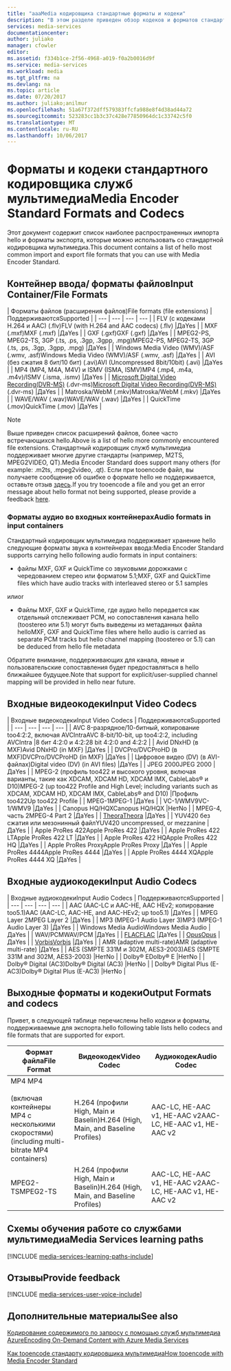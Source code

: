 ```yaml
---
title: "aaaMedia кодировщика стандартные форматы и кодеки"
description: "В этом разделе приведен обзор кодеков и форматов стандартного кодировщика мультимедиа."
services: media-services
documentationcenter: 
author: juliako
manager: cfowler
editor: 
ms.assetid: f334b1ce-2f56-4968-a019-f0a2b0016d9f
ms.service: media-services
ms.workload: media
ms.tgt_pltfrm: na
ms.devlang: na
ms.topic: article
ms.date: 07/20/2017
ms.author: juliako;anilmur
ms.openlocfilehash: 51a67f372dff579383ffcfa988e8f4d38ad44a72
ms.sourcegitcommit: 523283cc1b3c37c428e77850964dc1c33742c5f0
ms.translationtype: MT
ms.contentlocale: ru-RU
ms.lasthandoff: 10/06/2017
---
```

# <a name="media-encoder-standard-formats-and-codecs"></a><span data-ttu-id="74d17-103">Форматы и кодеки стандартного кодировщика служб мультимедиа</span><span class="sxs-lookup"><span data-stu-id="74d17-103">Media Encoder Standard Formats and Codecs</span></span>
<span data-ttu-id="74d17-104">Этот документ содержит список наиболее распространенных импорта hello и форматы экспорта, которые можно использовать со стандартной кодировщика мультимедиа.</span><span class="sxs-lookup"><span data-stu-id="74d17-104">This document contains a list of hello most common import and export file formats that you can use with Media Encoder Standard.</span></span>

## <a name="input-containerfile-formats"></a><span data-ttu-id="74d17-105">Контейнер ввода/ форматы файлов</span><span class="sxs-lookup"><span data-stu-id="74d17-105">Input Container/File Formats</span></span>
| <span data-ttu-id="74d17-106">Форматы файлов (расширения файлов)</span><span class="sxs-lookup"><span data-stu-id="74d17-106">File formats (file extensions)</span></span> | <span data-ttu-id="74d17-107">Поддерживаются</span><span class="sxs-lookup"><span data-stu-id="74d17-107">Supported</span></span> |
| --- | --- | --- | --- |
| <span data-ttu-id="74d17-108">FLV (с кодеками H.264 и AAC) (.flv)</span><span class="sxs-lookup"><span data-stu-id="74d17-108">FLV (with H.264 and AAC codecs) (.flv)</span></span> |<span data-ttu-id="74d17-109">Да</span><span class="sxs-lookup"><span data-stu-id="74d17-109">Yes</span></span> |
| <span data-ttu-id="74d17-110">MXF (.mxf)</span><span class="sxs-lookup"><span data-stu-id="74d17-110">MXF    (.mxf)</span></span> |<span data-ttu-id="74d17-111">Да</span><span class="sxs-lookup"><span data-stu-id="74d17-111">Yes</span></span> |
| <span data-ttu-id="74d17-112">GXF (.gxf)</span><span class="sxs-lookup"><span data-stu-id="74d17-112">GXF    (.gxf)</span></span> |<span data-ttu-id="74d17-113">Да</span><span class="sxs-lookup"><span data-stu-id="74d17-113">Yes</span></span> |
| <span data-ttu-id="74d17-114">MPEG2-PS, MPEG2-TS, 3GP (.ts, .ps, .3gp, .3gpp, .mpg)</span><span class="sxs-lookup"><span data-stu-id="74d17-114">MPEG2-PS, MPEG2-TS, 3GP (.ts, .ps, .3gp, .3gpp, .mpg)</span></span> |<span data-ttu-id="74d17-115">Да</span><span class="sxs-lookup"><span data-stu-id="74d17-115">Yes</span></span> |
| <span data-ttu-id="74d17-116">Windows Media Video (WMV)/ASF (.wmv, .asf)</span><span class="sxs-lookup"><span data-stu-id="74d17-116">Windows Media Video (WMV)/ASF (.wmv, .asf)</span></span> |<span data-ttu-id="74d17-117">Да</span><span class="sxs-lookup"><span data-stu-id="74d17-117">Yes</span></span> |
| <span data-ttu-id="74d17-118">AVI (без сжатия 8 бит/10 бит) (.avi)</span><span class="sxs-lookup"><span data-stu-id="74d17-118">AVI (Uncompressed 8bit/10bit) (.avi)</span></span> |<span data-ttu-id="74d17-119">Да</span><span class="sxs-lookup"><span data-stu-id="74d17-119">Yes</span></span> |
| <span data-ttu-id="74d17-120">MP4 (MP4, M4A, M4V) и ISMV (ISMA, ISMV)</span><span class="sxs-lookup"><span data-stu-id="74d17-120">MP4 (.mp4, .m4a, .m4v)/ISMV (.isma, .ismv)</span></span> |<span data-ttu-id="74d17-121">Да</span><span class="sxs-lookup"><span data-stu-id="74d17-121">Yes</span></span> |
| <span data-ttu-id="74d17-122">[Microsoft Digital Video Recording(DVR-MS)](https://msdn.microsoft.com/library/windows/desktop/dd692984) (.dvr-ms)</span><span class="sxs-lookup"><span data-stu-id="74d17-122">[Microsoft Digital Video Recording(DVR-MS)](https://msdn.microsoft.com/library/windows/desktop/dd692984) (.dvr-ms)</span></span> |<span data-ttu-id="74d17-123">Да</span><span class="sxs-lookup"><span data-stu-id="74d17-123">Yes</span></span> |
| <span data-ttu-id="74d17-124">Matroska/WebM (.mkv)</span><span class="sxs-lookup"><span data-stu-id="74d17-124">Matroska/WebM (.mkv)</span></span> |<span data-ttu-id="74d17-125">Да</span><span class="sxs-lookup"><span data-stu-id="74d17-125">Yes</span></span> |
| <span data-ttu-id="74d17-126">WAVE/WAV (.wav)</span><span class="sxs-lookup"><span data-stu-id="74d17-126">WAVE/WAV (.wav)</span></span> |<span data-ttu-id="74d17-127">Да</span><span class="sxs-lookup"><span data-stu-id="74d17-127">Yes</span></span> |
| <span data-ttu-id="74d17-128">QuickTime (.mov)</span><span class="sxs-lookup"><span data-stu-id="74d17-128">QuickTime (.mov)</span></span> |<span data-ttu-id="74d17-129">Да</span><span class="sxs-lookup"><span data-stu-id="74d17-129">Yes</span></span> |

> [!NOTE]
> <span data-ttu-id="74d17-130">Выше приведен список расширений файлов, более часто встречающихся hello.</span><span class="sxs-lookup"><span data-stu-id="74d17-130">Above is a list of hello more commonly encountered file extensions.</span></span> <span data-ttu-id="74d17-131">Стандартный кодировщик служб мультимедиа поддерживает многие другие стандарты (например, M2TS, MPEG2VIDEO, QT).</span><span class="sxs-lookup"><span data-stu-id="74d17-131">Media Encoder Standard does support many others (for example: .m2ts, .mpeg2video, .qt).</span></span> <span data-ttu-id="74d17-132">Если при tooencode файл, вы получаете сообщение об ошибке о формате hello не поддерживается, оставьте отзыв [здесь](https://feedback.azure.com/forums/169396-media-services/category/144411-encoding-and-processing/).</span><span class="sxs-lookup"><span data-stu-id="74d17-132">If you try tooencode a file and you get an error message about hello format not being supported, please provide a feedback [here](https://feedback.azure.com/forums/169396-media-services/category/144411-encoding-and-processing/).</span></span>
> 
> 

### <a name="audio-formats-in-input-containers"></a><span data-ttu-id="74d17-133">Форматы аудио во входных контейнерах</span><span class="sxs-lookup"><span data-stu-id="74d17-133">Audio formats in input containers</span></span>
<span data-ttu-id="74d17-134">Стандартный кодировщик мультимедиа поддерживает хранение hello следующие форматы звука в контейнерах ввода:</span><span class="sxs-lookup"><span data-stu-id="74d17-134">Media Encoder Standard supports carrying hello following audio formats in input containers:</span></span>

* <span data-ttu-id="74d17-135">файлы MXF, GXF и QuickTime со звуковыми дорожками с чередованием стерео или форматом 5.1;</span><span class="sxs-lookup"><span data-stu-id="74d17-135">MXF, GXF and QuickTime files which have audio tracks with interleaved stereo or 5.1 samples</span></span>

<span data-ttu-id="74d17-136">или</span><span class="sxs-lookup"><span data-stu-id="74d17-136">or</span></span>

* <span data-ttu-id="74d17-137">Файлы MXF, GXF и QuickTime, где аудио hello передается как отдельный отслеживает PCM, но сопоставления канала hello (toostereo или 5.1) могут быть выведены из метаданных файла hello</span><span class="sxs-lookup"><span data-stu-id="74d17-137">MXF, GXF and QuickTime files where hello audio is carried as separate PCM tracks but hello channel mapping (toostereo or 5.1) can be deduced from hello file metadata</span></span>

<span data-ttu-id="74d17-138">Обратите внимание, поддерживающих для канала, явные и пользовательские сопоставления будет предоставляться в hello ближайшее будущее.</span><span class="sxs-lookup"><span data-stu-id="74d17-138">Note that support for explicit/user-supplied channel mapping will be provided in hello near future.</span></span>

## <a name="input-video-codecs"></a><span data-ttu-id="74d17-139">Входные видеокодеки</span><span class="sxs-lookup"><span data-stu-id="74d17-139">Input Video Codecs</span></span>
| <span data-ttu-id="74d17-140">Входные видеокодеки</span><span class="sxs-lookup"><span data-stu-id="74d17-140">Input Video Codecs</span></span> | <span data-ttu-id="74d17-141">Поддерживаются</span><span class="sxs-lookup"><span data-stu-id="74d17-141">Supported</span></span> |
| --- | --- | --- | --- |
| <span data-ttu-id="74d17-142">AVC 8-разрядное/10-битный, копирование too4:2:2, включая AVCIntra</span><span class="sxs-lookup"><span data-stu-id="74d17-142">AVC 8-bit/10-bit, up too4:2:2, including AVCIntra</span></span> |<span data-ttu-id="74d17-143">8 бит 4:2:0 и 4:2:2</span><span class="sxs-lookup"><span data-stu-id="74d17-143">8 bit 4:2:0 and 4:2:2</span></span> |
| <span data-ttu-id="74d17-144">Avid DNxHD (в MXF)</span><span class="sxs-lookup"><span data-stu-id="74d17-144">Avid DNxHD (in MXF)</span></span> |<span data-ttu-id="74d17-145">Да</span><span class="sxs-lookup"><span data-stu-id="74d17-145">Yes</span></span> |
| <span data-ttu-id="74d17-146">DVCPro/DVCProHD (в MXF)</span><span class="sxs-lookup"><span data-stu-id="74d17-146">DVCPro/DVCProHD (in MXF)</span></span> |<span data-ttu-id="74d17-147">Да</span><span class="sxs-lookup"><span data-stu-id="74d17-147">Yes</span></span> |
| <span data-ttu-id="74d17-148">Цифровое видео (DV) (в AVI-файлах)</span><span class="sxs-lookup"><span data-stu-id="74d17-148">Digital video (DV) (in AVI files)</span></span> |<span data-ttu-id="74d17-149">Да</span><span class="sxs-lookup"><span data-stu-id="74d17-149">Yes</span></span> |
| <span data-ttu-id="74d17-150">JPEG 2000</span><span class="sxs-lookup"><span data-stu-id="74d17-150">JPEG 2000</span></span> |<span data-ttu-id="74d17-151">Да</span><span class="sxs-lookup"><span data-stu-id="74d17-151">Yes</span></span> |
| <span data-ttu-id="74d17-152">MPEG-2 (профиль too422 и высокого уровня, включая варианты, такие как XDCAM, XDCAM HD, XDCAM IMX, CableLabs® и D10)</span><span class="sxs-lookup"><span data-stu-id="74d17-152">MPEG-2 (up too422 Profile and High Level; including variants such as XDCAM, XDCAM HD, XDCAM IMX, CableLabs® and D10)</span></span> |<span data-ttu-id="74d17-153">Профиль too422</span><span class="sxs-lookup"><span data-stu-id="74d17-153">Up too422 Profile</span></span> |
| <span data-ttu-id="74d17-154">MPEG-1</span><span class="sxs-lookup"><span data-stu-id="74d17-154">MPEG-1</span></span> |<span data-ttu-id="74d17-155">Да</span><span class="sxs-lookup"><span data-stu-id="74d17-155">Yes</span></span> |
| <span data-ttu-id="74d17-156">VC-1/WMV9</span><span class="sxs-lookup"><span data-stu-id="74d17-156">VC-1/WMV9</span></span> |<span data-ttu-id="74d17-157">Да</span><span class="sxs-lookup"><span data-stu-id="74d17-157">Yes</span></span> |
| <span data-ttu-id="74d17-158">Canopus HQ/HQX</span><span class="sxs-lookup"><span data-stu-id="74d17-158">Canopus HQ/HQX</span></span> |<span data-ttu-id="74d17-159">Нет</span><span class="sxs-lookup"><span data-stu-id="74d17-159">No</span></span> |
| <span data-ttu-id="74d17-160">MPEG-4, часть 2</span><span class="sxs-lookup"><span data-stu-id="74d17-160">MPEG-4 Part 2</span></span> |<span data-ttu-id="74d17-161">Да</span><span class="sxs-lookup"><span data-stu-id="74d17-161">Yes</span></span> |
| [<span data-ttu-id="74d17-162">Theora</span><span class="sxs-lookup"><span data-stu-id="74d17-162">Theora</span></span>](https://en.wikipedia.org/wiki/Theora) |<span data-ttu-id="74d17-163">Да</span><span class="sxs-lookup"><span data-stu-id="74d17-163">Yes</span></span> |
| <span data-ttu-id="74d17-164">YUV420 без сжатия или мезонинный файл</span><span class="sxs-lookup"><span data-stu-id="74d17-164">YUV420 uncompressed, or mezzanine</span></span> |<span data-ttu-id="74d17-165">Да</span><span class="sxs-lookup"><span data-stu-id="74d17-165">Yes</span></span> |
| <span data-ttu-id="74d17-166">Apple ProRes 422</span><span class="sxs-lookup"><span data-stu-id="74d17-166">Apple ProRes 422</span></span> |<span data-ttu-id="74d17-167">Да</span><span class="sxs-lookup"><span data-stu-id="74d17-167">Yes</span></span> |
| <span data-ttu-id="74d17-168">Apple ProRes 422 LT</span><span class="sxs-lookup"><span data-stu-id="74d17-168">Apple ProRes 422 LT</span></span> |<span data-ttu-id="74d17-169">Да</span><span class="sxs-lookup"><span data-stu-id="74d17-169">Yes</span></span> |
| <span data-ttu-id="74d17-170">Apple ProRes 422 HQ</span><span class="sxs-lookup"><span data-stu-id="74d17-170">Apple ProRes 422 HQ</span></span> |<span data-ttu-id="74d17-171">Да</span><span class="sxs-lookup"><span data-stu-id="74d17-171">Yes</span></span> |
| <span data-ttu-id="74d17-172">Apple ProRes Proxy</span><span class="sxs-lookup"><span data-stu-id="74d17-172">Apple ProRes Proxy</span></span> |<span data-ttu-id="74d17-173">Да</span><span class="sxs-lookup"><span data-stu-id="74d17-173">Yes</span></span> |
| <span data-ttu-id="74d17-174">Apple ProRes 4444</span><span class="sxs-lookup"><span data-stu-id="74d17-174">Apple ProRes 4444</span></span> |<span data-ttu-id="74d17-175">Да</span><span class="sxs-lookup"><span data-stu-id="74d17-175">Yes</span></span> |
| <span data-ttu-id="74d17-176">Apple ProRes 4444 XQ</span><span class="sxs-lookup"><span data-stu-id="74d17-176">Apple ProRes 4444 XQ</span></span> |<span data-ttu-id="74d17-177">Да</span><span class="sxs-lookup"><span data-stu-id="74d17-177">Yes</span></span> |

## <a name="input-audio-codecs"></a><span data-ttu-id="74d17-178">Входные аудиокодеки</span><span class="sxs-lookup"><span data-stu-id="74d17-178">Input Audio Codecs</span></span>
| <span data-ttu-id="74d17-179">Входные аудиокодеки</span><span class="sxs-lookup"><span data-stu-id="74d17-179">Input Audio Codecs</span></span> | <span data-ttu-id="74d17-180">Поддерживаются</span><span class="sxs-lookup"><span data-stu-id="74d17-180">Supported</span></span> |
| --- | --- | --- | --- |
| <span data-ttu-id="74d17-181">AAC (AAC-LC и AAC-HE, AAC HEv2; копирование too5.1)</span><span class="sxs-lookup"><span data-stu-id="74d17-181">AAC (AAC-LC, AAC-HE, and AAC-HEv2; up too5.1)</span></span> |<span data-ttu-id="74d17-182">Да</span><span class="sxs-lookup"><span data-stu-id="74d17-182">Yes</span></span> |
| <span data-ttu-id="74d17-183">MPEG Layer 2</span><span class="sxs-lookup"><span data-stu-id="74d17-183">MPEG Layer 2</span></span> |<span data-ttu-id="74d17-184">Да</span><span class="sxs-lookup"><span data-stu-id="74d17-184">Yes</span></span> |
| <span data-ttu-id="74d17-185">MP3 (MPEG-1 Audio Layer 3)</span><span class="sxs-lookup"><span data-stu-id="74d17-185">MP3 (MPEG-1 Audio Layer 3)</span></span> |<span data-ttu-id="74d17-186">Да</span><span class="sxs-lookup"><span data-stu-id="74d17-186">Yes</span></span> |
| <span data-ttu-id="74d17-187">Windows Media Audio</span><span class="sxs-lookup"><span data-stu-id="74d17-187">Windows Media Audio</span></span> |<span data-ttu-id="74d17-188">Да</span><span class="sxs-lookup"><span data-stu-id="74d17-188">Yes</span></span> |
| <span data-ttu-id="74d17-189">WAV/PCM</span><span class="sxs-lookup"><span data-stu-id="74d17-189">WAV/PCM</span></span> |<span data-ttu-id="74d17-190">Да</span><span class="sxs-lookup"><span data-stu-id="74d17-190">Yes</span></span> |
| <span data-ttu-id="74d17-191">[FLAC](https://en.wikipedia.org/wiki/FLAC)</a></span><span class="sxs-lookup"><span data-stu-id="74d17-191">[FLAC](https://en.wikipedia.org/wiki/FLAC)</a></span></span> |<span data-ttu-id="74d17-192">Да</span><span class="sxs-lookup"><span data-stu-id="74d17-192">Yes</span></span> |
| [<span data-ttu-id="74d17-193">Opus</span><span class="sxs-lookup"><span data-stu-id="74d17-193">Opus</span></span>](http://go.microsoft.com/fwlink/?LinkId=822667) |<span data-ttu-id="74d17-194">Да</span><span class="sxs-lookup"><span data-stu-id="74d17-194">Yes</span></span> |
| <span data-ttu-id="74d17-195">[Vorbis](https://en.wikipedia.org/wiki/Vorbis)</a></span><span class="sxs-lookup"><span data-stu-id="74d17-195">[Vorbis](https://en.wikipedia.org/wiki/Vorbis)</a></span></span> |<span data-ttu-id="74d17-196">Да</span><span class="sxs-lookup"><span data-stu-id="74d17-196">Yes</span></span> |
| <span data-ttu-id="74d17-197">AMR (adaptive multi-rate)</span><span class="sxs-lookup"><span data-stu-id="74d17-197">AMR (adaptive multi-rate)</span></span> |<span data-ttu-id="74d17-198">Да</span><span class="sxs-lookup"><span data-stu-id="74d17-198">Yes</span></span> |
| <span data-ttu-id="74d17-199">AES (SMPTE 331M и 302M, AES3-2003)</span><span class="sxs-lookup"><span data-stu-id="74d17-199">AES (SMPTE 331M and 302M, AES3-2003)</span></span> |<span data-ttu-id="74d17-200">Нет</span><span class="sxs-lookup"><span data-stu-id="74d17-200">No</span></span> |
| <span data-ttu-id="74d17-201">Dolby® E</span><span class="sxs-lookup"><span data-stu-id="74d17-201">Dolby® E</span></span> |<span data-ttu-id="74d17-202">Нет</span><span class="sxs-lookup"><span data-stu-id="74d17-202">No</span></span> |
| <span data-ttu-id="74d17-203">Dolby® Digital (AC3)</span><span class="sxs-lookup"><span data-stu-id="74d17-203">Dolby® Digital (AC3)</span></span> |<span data-ttu-id="74d17-204">Нет</span><span class="sxs-lookup"><span data-stu-id="74d17-204">No</span></span> |
| <span data-ttu-id="74d17-205">Dolby® Digital Plus (E-AC3)</span><span class="sxs-lookup"><span data-stu-id="74d17-205">Dolby® Digital Plus (E-AC3)</span></span> |<span data-ttu-id="74d17-206">Нет</span><span class="sxs-lookup"><span data-stu-id="74d17-206">No</span></span> |

## <a name="output-formats-and-codecs"></a><span data-ttu-id="74d17-207">Выходные форматы и кодеки</span><span class="sxs-lookup"><span data-stu-id="74d17-207">Output Formats and codecs</span></span>
<span data-ttu-id="74d17-208">Привет, в следующей таблице перечислены hello кодеки и форматы, поддерживаемые для экспорта.</span><span class="sxs-lookup"><span data-stu-id="74d17-208">hello following table lists hello codecs and file formats that are supported for export.</span></span>

| <span data-ttu-id="74d17-209">Формат файла</span><span class="sxs-lookup"><span data-stu-id="74d17-209">File Format</span></span> | <span data-ttu-id="74d17-210">Видеокодек</span><span class="sxs-lookup"><span data-stu-id="74d17-210">Video Codec</span></span> | <span data-ttu-id="74d17-211">Аудиокодек</span><span class="sxs-lookup"><span data-stu-id="74d17-211">Audio Codec</span></span> |
| --- | --- | --- |
| <span data-ttu-id="74d17-212">MP4 </span><span class="sxs-lookup"><span data-stu-id="74d17-212">MP4</span></span> <br/><br/><span data-ttu-id="74d17-213">(включая контейнеры MP4 с несколькими скоростями)</span><span class="sxs-lookup"><span data-stu-id="74d17-213">(including multi-bitrate MP4 containers)</span></span> |<span data-ttu-id="74d17-214">H.264 (профили High, Main и Baselin)</span><span class="sxs-lookup"><span data-stu-id="74d17-214">H.264 (High, Main, and Baseline Profiles)</span></span> |<span data-ttu-id="74d17-215">AAC-LC, HE-AAC v1, HE-AAC v2</span><span class="sxs-lookup"><span data-stu-id="74d17-215">AAC-LC, HE-AAC v1, HE-AAC v2</span></span> |
| <span data-ttu-id="74d17-216">MPEG2-TS</span><span class="sxs-lookup"><span data-stu-id="74d17-216">MPEG2-TS</span></span> |<span data-ttu-id="74d17-217">H.264 (профили High, Main и Baselin)</span><span class="sxs-lookup"><span data-stu-id="74d17-217">H.264 (High, Main, and Baseline Profiles)</span></span> |<span data-ttu-id="74d17-218">AAC-LC, HE-AAC v1, HE-AAC v2</span><span class="sxs-lookup"><span data-stu-id="74d17-218">AAC-LC, HE-AAC v1, HE-AAC v2</span></span> |

## <a name="media-services-learning-paths"></a><span data-ttu-id="74d17-219">Схемы обучения работе со службами мультимедиа</span><span class="sxs-lookup"><span data-stu-id="74d17-219">Media Services learning paths</span></span>
[!INCLUDE [media-services-learning-paths-include](../../includes/media-services-learning-paths-include.md)]

## <a name="provide-feedback"></a><span data-ttu-id="74d17-220">Отзывы</span><span class="sxs-lookup"><span data-stu-id="74d17-220">Provide feedback</span></span>
[!INCLUDE [media-services-user-voice-include](../../includes/media-services-user-voice-include.md)]

## <a name="see-also"></a><span data-ttu-id="74d17-221">Дополнительные материалы</span><span class="sxs-lookup"><span data-stu-id="74d17-221">See also</span></span>
[<span data-ttu-id="74d17-222">Кодирование содержимого по запросу с помощью служб мультимедиа Azure</span><span class="sxs-lookup"><span data-stu-id="74d17-222">Encoding On-Demand Content with Azure Media Services</span></span>](media-services-encode-asset.md)

[<span data-ttu-id="74d17-223">Как tooencode стандарту кодировщика мультимедиа</span><span class="sxs-lookup"><span data-stu-id="74d17-223">How tooencode with Media Encoder Standard</span></span>](media-services-dotnet-encode-with-media-encoder-standard.md)

